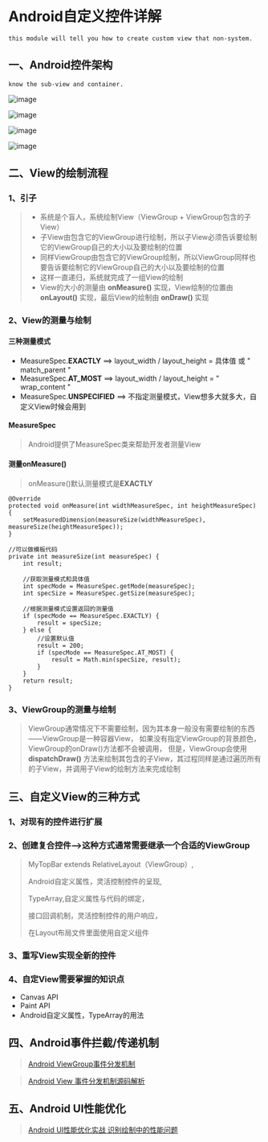 # Android自定义控件详解

	this module will tell you how to create custom view that non-system.

## 一、Android控件架构

	know the sub-view and container.

![image](https://github.com/MondayIsSun/customview/raw/master/screenshots/viewgroup.png)

![image](https://github.com/MondayIsSun/customview/raw/master/screenshots/uijiagoutu.png)

![image](https://github.com/MondayIsSun/customview/raw/master/screenshots/bzsts.png)

![image](https://github.com/MondayIsSun/customview/raw/master/screenshots/viewframwork.png)

## 二、View的绘制流程

### 1、引子

> * 系统是个盲人，系统绘制View（ViewGroup + ViewGroup包含的子View）
> * 子View由包含它的ViewGroup进行绘制，所以子View必须告诉要绘制它的ViewGroup自己的大小以及要绘制的位置
> * 同样ViewGroup由包含它的ViewGroup绘制，所以ViewGroup同样也要告诉要绘制它的ViewGroup自己的大小以及要绘制的位置
> * 这样一直递归，系统就完成了一组View的绘制
> * View的大小的测量由 **onMeasure()** 实现，View绘制的位置由 **onLayout()** 实现，最后View的绘制由 **onDraw()** 实现

### 2、View的测量与绘制

#### 三种测量模式

- MeasureSpec.**EXACTLY** ==> layout\_width / layout\_height = 具体值 或 " match\_parent "
- MeasureSpec.**AT\_MOST** ==> layout\_width / layout\_height = " wrap\_content "
- MeasureSpec.**UNSPECIFIED** ==> 不指定测量模式，View想多大就多大，自定义View时候会用到

#### MeasureSpec

> Android提供了MeasureSpec类来帮助开发者测量View

#### 测量onMeasure()

> onMeasure()默认测量模式是**EXACTLY**

	@Override
    protected void onMeasure(int widthMeasureSpec, int heightMeasureSpec) {
        setMeasuredDimension(measureSize(widthMeasureSpec), measureSize(heightMeasureSpec));
    }
	
	//可以做模板代码
	private int measureSize(int measureSpec) {
        int result;

        //获取测量模式和具体值
        int specMode = MeasureSpec.getMode(measureSpec);
        int specSize = MeasureSpec.getSize(measureSpec);

        //根据测量模式设置返回的测量值
        if (specMode == MeasureSpec.EXACTLY) {
            result = specSize;
        } else {
			//设置默认值
            result = 200;
            if (specMode == MeasureSpec.AT_MOST) {
                result = Math.min(specSize, result);
            }
        }
        return result;
    }

### 3、ViewGroup的测量与绘制

> ViewGroup通常情况下不需要绘制，因为其本身一般没有需要绘制的东西 ——ViewGroup是一种容器View，
> 如果没有指定ViewGroup的背景颜色，ViewGroup的onDraw()方法都不会被调用，
> 但是，ViewGroup会使用 **dispatchDraw()** 方法来绘制其包含的子View，其过程同样是通过遍历所有的子View，并调用子View的绘制方法来完成绘制

## 三、自定义View的三种方式

### 1、对现有的控件进行扩展

### 2、创建复合控件——>这种方式通常需要继承一个合适的ViewGroup
>MyTopBar extends RelativeLayout（ViewGroup）,
>
>Android自定义属性，灵活控制控件的呈现,
>
>TypeArray,自定义属性与代码的绑定，
>
>接口回调机制，灵活控制控件的用户响应，
>
>在Layout布局文件里面使用自定义组件

### 3、重写View实现全新的控件

### 4、自定View需要掌握的知识点
- Canvas API
- Paint API
- Android自定义属性，TypeArray的用法

## 四、Android事件拦截/传递机制

>[Android ViewGroup事件分发机制](http://blog.csdn.net/lmj623565791/article/details/39102591)

>[Android View 事件分发机制源码解析](http://blog.csdn.net/lmj623565791/article/details/38960443)

## 五、Android UI性能优化

>[Android UI性能优化实战 识别绘制中的性能问题](http://blog.csdn.net/lmj623565791/article/details/45556391)
